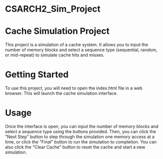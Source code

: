 # CSARCH2_Sim_Project
# Cache Simulation Project
This project is a simulation of a cache system. It allows you to input the number of memory blocks and select a sequence type (sequential, random, or mid-repeat) to simulate cache hits and misses.
# Getting Started
To use this project, you will need to open the index.html file in a web browser. This will launch the cache simulation interface.
# Usage
Once the interface is open, you can input the number of memory blocks and select a sequence type using the buttons provided. Then, you can click the "Next Step" button to step through the simulation one memory access at a time, or click the "Final" button to run the simulation to completion. You can also click the "Clear Cache" button to reset the cache and start a new simulation.
